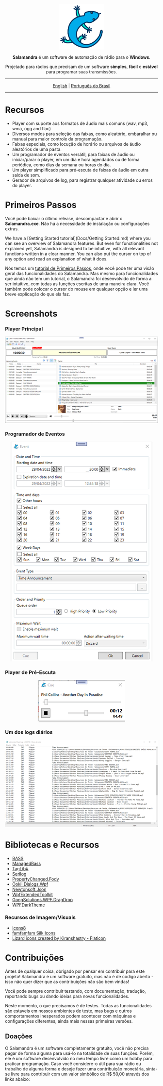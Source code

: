 <p align="center">
	<img alt="Salamandra" height="150" src="../Readme/lizard.png"/>
</p>

<p align="center">
	<b>Salamandra</b> é um software de automação de rádio para o <b>Windows</b>.
</p> 

<p align="center">
	Projetado para rádios que precisam de um software <b>simples</b>, <b>fácil</b> e <b>estável</b> para programar suas transmissões.
</p>

<hr>

<p align="center">
	<a href="https://github.com/ocarolino/SalamandraRadio">English</a> | <a href="https://github.com/ocarolino/SalamandraRadio/blob/main/Lang/README.pt-BR.md">Português do Brasil</a>
</p>

<hr>

# Recursos
* Player com suporte aos formatos de áudio mais comuns (wav, mp3, wma, ogg and flac)
* Diversos modos para seleção das faixas, como aleatório, embaralhar ou manual para maior controle da programação.
* Faixas especiais, como locução de horário ou arquivos de áudio aleatórios de uma pasta.
* Um programador de eventos versátil, para faixas de áudio ou iniciar/parar o player, em um dia e hora agendados ou de forma periódica, como dias da semana ou horas do dia.
* Um player simplificado para pré-escuta de faixas de áudio em outra saída de som.
* Gerador de arquivos de log, para registrar qualquer atividade ou erros do player.

# Primeiros Passos
Você pode baixar o último release, descompactar e abrir o **Salamandra.exe**. Não há a necessidade de instalação ou configurações extras.

We have a [Getting Started tutorial](Docs/Getting Started.md) where you can see an overview of Salamandra features. But even for functionalities not explained yet, Salamandra is designed to be intuitive, with all relevant functions written in a clear manner. You can also put the cursor on top of any option and read an explanation of what it does.


Nós temos um <a href="https://github.com/ocarolino/SalamandraRadio/blob/main/Lang/Docs/Getting%20Started.pt-br.md">tutorial de Primeiros Passos</a>, onde você pode ter uma visão geral das funcionalidades do Salamandra. Mas mesmo para funcionalidades que ainda não tem um tutorial, o Salamandra foi desenvolvido de forma a ser intuitivo, com todas as funções escritas de uma maneira clara. Você também pode colocar o cursor do mouse em qualquer opção e ler uma breve explicação do que ela faz.

# Screenshots

### Player Principal
<p align="center">
	<img src="../Readme/sc01.png" alt="Main Player"/>
</p>

### Programador de Eventos
<p align="center">
	<img src="../Readme/sc02.png" alt="Event Scheduler"/>
</p>

### Player de Pré-Escuta
<p align="center">
	<img src="../Readme/sc03.png" alt="Pre-Listen"/>
</p>

### Um dos logs diários
<p align="center">
	<img src="../Readme/sc04.png" alt="Pre-Listen"/>
</p>

# Bibliotecas e Recursos

* [BASS](https://www.un4seen.com/)
* [ManagedBass](https://github.com/ManagedBass/ManagedBass)
* [TagLib#](https://github.com/mono/taglib-sharp)
* [Serilog](https://github.com/serilog/serilog)
* [PropertyChanged.Fody](https://github.com/Fody/PropertyChanged)
* [Ookii.Dialogs.Wpf](https://github.com/ookii-dialogs/ookii-dialogs-wpf)
* [Newtonsoft.Json](https://www.newtonsoft.com/json)
* [WpfExtendedToolkit](https://github.com/dotnetprojects/WpfExtendedToolkit)
* [GongSolutions.WPF.DragDrop](https://github.com/punker76/gong-wpf-dragdrop)
* [WPFDarkTheme](https://github.com/AngryCarrot789/WPFDarkTheme)

### Recursos de Imagem/Visuais

* [Icons8](https://icons8.com)
* [famfamfam Silk Icons](http://www.famfamfam.com/lab/icons/silk/)
* [Lizard icons created by Kiranshastry - Flaticon](https://www.flaticon.com/free-icons/lizard)

# Contribuições
Antes de qualquer coisa, obrigado por pensar em contribuir para este projeto! Salamandra é um software gratuito, mas não é de código aberto - isso não quer dizer que as contribuições não são bem vindas!

Você pode sempre contribuir testando, com documentação, tradução, reportando bugs ou dando ideias para novas funcionalidades.

Neste momento, o que precisamos é de testes. Todas as funcionalidades são estaveis em nossos ambientes de teste, mas bugs e outros comportamentos inesperados podem acontecer com máquinas e configurações diferentes, ainda mais nessas primeiras versões.

## Doações

O Salamandra é um software completamente gratuito, você não precisa pagar de forma alguma para usá-lo na totalidade de suas funções. Porém, ele é um software desenvolvido no meu tempo livre como um hobby para praticar programação. Caso você considere-o útil para sua rádio ou trabalho de alguma forma e deseje fazer uma contribuição monetária, sinta-se livre para contribuir com um valor simbólico de R$ 50,00 através dos links abaixo:

<script src="https://www.mercadopago.com.br/integrations/v1/web-payment-checkout.js"data-preference-id="246242802-8d66f19d-86b9-4ab1-8371-647e6f86c514" data-source="button"></script>

<div id="smart-button-container">
      <div style="text-align: center;">
        <div id="paypal-button-container"></div>
      </div>
    </div>
  <script src="https://www.paypal.com/sdk/js?client-id=sb&enable-funding=venmo&currency=BRL" data-sdk-integration-source="button-factory"></script>
  <script>
    function initPayPalButton() {
      paypal.Buttons({
        style: {
          shape: 'pill',
          color: 'blue',
          layout: 'horizontal',
          label: 'paypal',
          
        },

        createOrder: function(data, actions) {
          return actions.order.create({
            purchase_units: [{"description":"Salamandra - Contribuição","amount":{"currency_code":"BRL","value":50}}]
          });
        },

        onApprove: function(data, actions) {
          return actions.order.capture().then(function(orderData) {
            
            // Full available details
            console.log('Capture result', orderData, JSON.stringify(orderData, null, 2));

            // Show a success message within this page, e.g.
            const element = document.getElementById('paypal-button-container');
            element.innerHTML = '';
            element.innerHTML = '<h3>Thank you for your payment!</h3>';

            // Or go to another URL:  actions.redirect('thank_you.html');
            
          });
        },

        onError: function(err) {
          console.log(err);
        }
      }).render('#paypal-button-container');
    }
    initPayPalButton();
  </script>